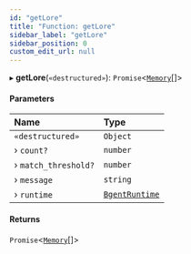 ```yaml
---
id: "getLore"
title: "Function: getLore"
sidebar_label: "getLore"
sidebar_position: 0
custom_edit_url: null
---
```


▸ **getLore**(`«destructured»`): `Promise`\<[`Memory`](../interfaces/Memory.md)[]\>

#### Parameters

| Name | Type |
| :------ | :------ |
| `«destructured»` | `Object` |
| › `count?` | `number` |
| › `match_threshold?` | `number` |
| › `message` | `string` |
| › `runtime` | [`BgentRuntime`](../classes/BgentRuntime.md) |

#### Returns

`Promise`\<[`Memory`](../interfaces/Memory.md)[]\>

